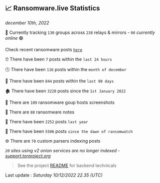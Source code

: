 
## 📈 Ransomware.live Statistics
_december 10th, 2022_

🔎 Currently tracking `130` groups across `238` relays & mirrors - _`96` currently online_ 🟢

Check recent ransomware posts [`here`](recentposts.md)


⏰ There have been `7` posts within the `last 24 hours`

🕓 There have been `116` posts within the `month of december`

📅 There have been `844` posts within the `last 90 days`

🏚 There have been `3220` posts since the `1st January 2022`

📸 There are `109` ransomware goup hosts screenshots

📝 There are `88` ransomware notes

🚀 There have been `2252` posts `last year`

🐣 There have been `5506` posts `since the dawn of ransomwatch`

⚙️ There are `70` custom parsers indexing posts

_`20` sites using v2 onion services are no longer indexed - [support.torproject.org](https://support.torproject.org/onionservices/v2-deprecation/)_

> See the project [README](https://github.com/jmousqueton/ransomwatch#readme) for backend technicals



Last update : _Saturday 10/12/2022 22.35 (UTC)_

